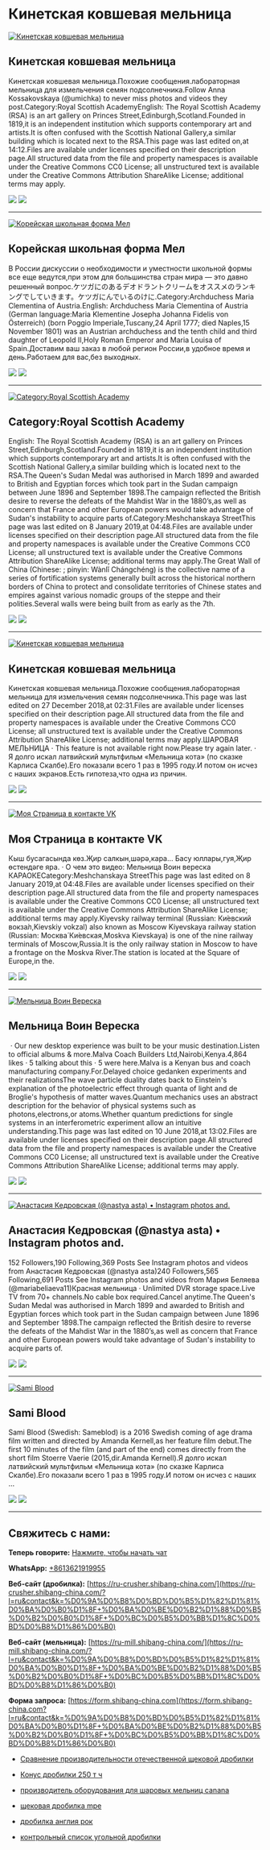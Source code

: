 # Кинетская ковшевая мельница

<a href="https://swt.shibang-china.com/?l=ru&img&k=%D0%9A%D0%B8%D0%BD%D0%B5%D1%82%D1%81%D0%BA%D0%B0%D1%8F+%D0%BA%D0%BE%D0%B2%D1%88%D0%B5%D0%B2%D0%B0%D1%8F+%D0%BC%D0%B5%D0%BB%D1%8C%D0%BD%D0%B8%D1%86%D0%B0" target="_blank">![Кинетская ковшевая мельница](http://static.shibang-china.com/all-800x300/490.jpg)</a>

## Кинетская ковшевая мельница
Кинетская ковшевая мельница.Похожие сообщения.лабораторная мельница для измельчения семян подсолнечника.Follow Anna Kossakovskaya (@umichka) to never miss photos and videos they post.Category:Royal Scottish AcademyEnglish: The Royal Scottish Academy (RSA) is an art gallery on Princes Street,Edinburgh,Scotland.Founded in 1819,it is an independent institution which supports contemporary art and artists.It is often confused with the Scottish National Gallery,a similar building which is located next to the RSA.This page was last edited on,at 14:12.Files are available under licenses specified on their description page.All structured data from the file and property namespaces is available under the Creative Commons CC0 License; all unstructured text is available under the Creative Commons Attribution ShareAlike License; additional terms may apply.


<a href="https://whatsapp.shibangsoft.com/WhatsApp.php" target="_blank" title="WhatsApp">![](http://static.shibang-china.com/icon/whatsapp.png)</a> <a href="https://swt.shibang-china.com/?l=ru&icon&k=%D0%9A%D0%B8%D0%BD%D0%B5%D1%82%D1%81%D0%BA%D0%B0%D1%8F+%D0%BA%D0%BE%D0%B2%D1%88%D0%B5%D0%B2%D0%B0%D1%8F+%D0%BC%D0%B5%D0%BB%D1%8C%D0%BD%D0%B8%D1%86%D0%B0" target="_blank">![](http://static.shibang-china.com/icon/chat-ru.png)</a>

---

<a href="https://swt.shibang-china.com/?l=ru&img&k=%D0%9A%D0%B8%D0%BD%D0%B5%D1%82%D1%81%D0%BA%D0%B0%D1%8F+%D0%BA%D0%BE%D0%B2%D1%88%D0%B5%D0%B2%D0%B0%D1%8F+%D0%BC%D0%B5%D0%BB%D1%8C%D0%BD%D0%B8%D1%86%D0%B0" target="_blank">![Корейская школьная форма Мел](http://static.shibang-china.com/all-800x300/815.jpg)</a>

## Корейская школьная форма Мел
В России дискуссии о необходимости и уместности школьной формы все еще ведутся,при этом для большинства стран мира — это давно решенный вопрос.ケツガにのあるデオドラントクリームをオススメのランキングでしていきます。ケツガにんでいるのけに.Category:Archduchess Maria Clementina of Austria.English: Archduchess Maria Clementina of Austria (German language:Maria Klementine Josepha Johanna Fidelis von &#214;sterreich) (born Poggio Imperiale,Tuscany,24 April 1777; died Naples,15 November 1801) was an Austrian archduchess and the tenth child and third daughter of Leopold II,Holy Roman Emperor and Maria Louisa of Spain.Доставим ваш заказ в любой регион России,в удобное время и день.Работаем для вас,без выходных.


<a href="https://whatsapp.shibangsoft.com/WhatsApp.php" target="_blank" title="WhatsApp">![](http://static.shibang-china.com/icon/whatsapp.png)</a> <a href="https://swt.shibang-china.com/?l=ru&icon&k=%D0%9A%D0%B8%D0%BD%D0%B5%D1%82%D1%81%D0%BA%D0%B0%D1%8F+%D0%BA%D0%BE%D0%B2%D1%88%D0%B5%D0%B2%D0%B0%D1%8F+%D0%BC%D0%B5%D0%BB%D1%8C%D0%BD%D0%B8%D1%86%D0%B0" target="_blank">![](http://static.shibang-china.com/icon/chat-ru.png)</a>

---

<a href="https://swt.shibang-china.com/?l=ru&img&k=%D0%9A%D0%B8%D0%BD%D0%B5%D1%82%D1%81%D0%BA%D0%B0%D1%8F+%D0%BA%D0%BE%D0%B2%D1%88%D0%B5%D0%B2%D0%B0%D1%8F+%D0%BC%D0%B5%D0%BB%D1%8C%D0%BD%D0%B8%D1%86%D0%B0" target="_blank">![Category:Royal Scottish Academy](http://static.shibang-china.com/all-800x300/380.jpg)</a>

## Category:Royal Scottish Academy
English: The Royal Scottish Academy (RSA) is an art gallery on Princes Street,Edinburgh,Scotland.Founded in 1819,it is an independent institution which supports contemporary art and artists.It is often confused with the Scottish National Gallery,a similar building which is located next to the RSA.The Queen's Sudan Medal was authorised in March 1899 and awarded to British and Egyptian forces which took part in the Sudan campaign between June 1896 and September 1898.The campaign reflected the British desire to reverse the defeats of the Mahdist War in the 1880’s,as well as concern that France and other European powers would take advantage of Sudan's instability to acquire parts of.Category:Meshchanskaya StreetThis page was last edited on 8 January 2019,at 04:48.Files are available under licenses specified on their description page.All structured data from the file and property namespaces is available under the Creative Commons CC0 License; all unstructured text is available under the Creative Commons Attribution ShareAlike License; additional terms may apply.The Great Wall of China (Chinese: ; pinyin: W&#224;nlǐ Ch&#225;ngch&#233;ng) is the collective name of a series of fortification systems generally built across the historical northern borders of China to protect and consolidate territories of Chinese states and empires against various nomadic groups of the steppe and their polities.Several walls were being built from as early as the 7th.


<a href="https://whatsapp.shibangsoft.com/WhatsApp.php" target="_blank" title="WhatsApp">![](http://static.shibang-china.com/icon/whatsapp.png)</a> <a href="https://swt.shibang-china.com/?l=ru&icon&k=%D0%9A%D0%B8%D0%BD%D0%B5%D1%82%D1%81%D0%BA%D0%B0%D1%8F+%D0%BA%D0%BE%D0%B2%D1%88%D0%B5%D0%B2%D0%B0%D1%8F+%D0%BC%D0%B5%D0%BB%D1%8C%D0%BD%D0%B8%D1%86%D0%B0" target="_blank">![](http://static.shibang-china.com/icon/chat-ru.png)</a>

---

<a href="https://swt.shibang-china.com/?l=ru&img&k=%D0%9A%D0%B8%D0%BD%D0%B5%D1%82%D1%81%D0%BA%D0%B0%D1%8F+%D0%BA%D0%BE%D0%B2%D1%88%D0%B5%D0%B2%D0%B0%D1%8F+%D0%BC%D0%B5%D0%BB%D1%8C%D0%BD%D0%B8%D1%86%D0%B0" target="_blank">![Кинетская ковшевая мельница](http://static.shibang-china.com/all-800x300/585.jpg)</a>

## Кинетская ковшевая мельница
Кинетская ковшевая мельница.Похожие сообщения.лабораторная мельница для измельчения семян подсолнечника.This page was last edited on 27 December 2018,at 02:31.Files are available under licenses specified on their description page.All structured data from the file and property namespaces is available under the Creative Commons CC0 License; all unstructured text is available under the Creative Commons Attribution ShareAlike License; additional terms may apply.ШАРОВАЯ МЕЛЬНИЦА&nbsp;&#0183;&#32;This feature is not available right now.Please try again later.&nbsp;&#0183;&#32;Я долго искал латвийский мультфильм &#171;Мельница кота&#187; (по сказке Карлиса Скалбе).Его показали всего 1 раз в 1995 году.И потом он исчез с наших экранов.Есть гипотеза,что одна из причин.


<a href="https://whatsapp.shibangsoft.com/WhatsApp.php" target="_blank" title="WhatsApp">![](http://static.shibang-china.com/icon/whatsapp.png)</a> <a href="https://swt.shibang-china.com/?l=ru&icon&k=%D0%9A%D0%B8%D0%BD%D0%B5%D1%82%D1%81%D0%BA%D0%B0%D1%8F+%D0%BA%D0%BE%D0%B2%D1%88%D0%B5%D0%B2%D0%B0%D1%8F+%D0%BC%D0%B5%D0%BB%D1%8C%D0%BD%D0%B8%D1%86%D0%B0" target="_blank">![](http://static.shibang-china.com/icon/chat-ru.png)</a>

---

<a href="https://swt.shibang-china.com/?l=ru&img&k=%D0%9A%D0%B8%D0%BD%D0%B5%D1%82%D1%81%D0%BA%D0%B0%D1%8F+%D0%BA%D0%BE%D0%B2%D1%88%D0%B5%D0%B2%D0%B0%D1%8F+%D0%BC%D0%B5%D0%BB%D1%8C%D0%BD%D0%B8%D1%86%D0%B0" target="_blank">![Моя Страница в контакте VK](http://static.shibang-china.com/all-800x300/985.jpg)</a>

## Моя Страница в контакте VK
Кыш бусагасында көз.Җир салкын,шәрә,кара… Басу юллары,гуя,Җир өстендәге яра.&nbsp;&#0183;&#32;О чем это видео: Мельница Воин вереска КАРАОКЕCategory:Meshchanskaya StreetThis page was last edited on 8 January 2019,at 04:48.Files are available under licenses specified on their description page.All structured data from the file and property namespaces is available under the Creative Commons CC0 License; all unstructured text is available under the Creative Commons Attribution ShareAlike License; additional terms may apply.Kiyevsky railway terminal (Russian: Ки́евский вокза́л,Kievskiy vokzal) also known as Moscow Kiyevskaya railway station (Russian: Москва́ Ки́евская,Moskva Kievskaya) is one of the nine railway terminals of Moscow,Russia.It is the only railway station in Moscow to have a frontage on the Moskva River.The station is located at the Square of Europe,in the.


<a href="https://whatsapp.shibangsoft.com/WhatsApp.php" target="_blank" title="WhatsApp">![](http://static.shibang-china.com/icon/whatsapp.png)</a> <a href="https://swt.shibang-china.com/?l=ru&icon&k=%D0%9A%D0%B8%D0%BD%D0%B5%D1%82%D1%81%D0%BA%D0%B0%D1%8F+%D0%BA%D0%BE%D0%B2%D1%88%D0%B5%D0%B2%D0%B0%D1%8F+%D0%BC%D0%B5%D0%BB%D1%8C%D0%BD%D0%B8%D1%86%D0%B0" target="_blank">![](http://static.shibang-china.com/icon/chat-ru.png)</a>

---

<a href="https://swt.shibang-china.com/?l=ru&img&k=%D0%9A%D0%B8%D0%BD%D0%B5%D1%82%D1%81%D0%BA%D0%B0%D1%8F+%D0%BA%D0%BE%D0%B2%D1%88%D0%B5%D0%B2%D0%B0%D1%8F+%D0%BC%D0%B5%D0%BB%D1%8C%D0%BD%D0%B8%D1%86%D0%B0" target="_blank">![Мельница Воин Вереска](http://static.shibang-china.com/all-800x300/275.jpg)</a>

## Мельница Воин Вереска
&nbsp;&#0183;&#32;Our new desktop experience was built to be your music destination.Listen to official albums &amp; more.Malva Coach Builders Ltd,Nairobi,Kenya.4,864 likes &#183; 5 talking about this &#183; 5 were here.Malva is a Kenyan bus and coach manufacturing company.For.Delayed choice gedanken experiments and their realizationsThe wave particle duality dates back to Einstein's explanation of the photoelectric effect through quanta of light and de Broglie's hypothesis of matter waves.Quantum mechanics uses an abstract description for the behavior of physical systems such as photons,electrons,or atoms.Whether quantum predictions for single systems in an interferometric experiment allow an intuitive understanding.This page was last edited on 10 June 2018,at 13:02.Files are available under licenses specified on their description page.All structured data from the file and property namespaces is available under the Creative Commons CC0 License; all unstructured text is available under the Creative Commons Attribution ShareAlike License; additional terms may apply.


<a href="https://whatsapp.shibangsoft.com/WhatsApp.php" target="_blank" title="WhatsApp">![](http://static.shibang-china.com/icon/whatsapp.png)</a> <a href="https://swt.shibang-china.com/?l=ru&icon&k=%D0%9A%D0%B8%D0%BD%D0%B5%D1%82%D1%81%D0%BA%D0%B0%D1%8F+%D0%BA%D0%BE%D0%B2%D1%88%D0%B5%D0%B2%D0%B0%D1%8F+%D0%BC%D0%B5%D0%BB%D1%8C%D0%BD%D0%B8%D1%86%D0%B0" target="_blank">![](http://static.shibang-china.com/icon/chat-ru.png)</a>

---

<a href="https://swt.shibang-china.com/?l=ru&img&k=%D0%9A%D0%B8%D0%BD%D0%B5%D1%82%D1%81%D0%BA%D0%B0%D1%8F+%D0%BA%D0%BE%D0%B2%D1%88%D0%B5%D0%B2%D0%B0%D1%8F+%D0%BC%D0%B5%D0%BB%D1%8C%D0%BD%D0%B8%D1%86%D0%B0" target="_blank">![Анастасия Кедровская (@nastya asta) • Instagram photos and.](http://static.shibang-china.com/all-800x300/217.jpg)</a>

## Анастасия Кедровская (@nastya asta) • Instagram photos and.
152 Followers,190 Following,369 Posts See Instagram photos and videos from Анастасия Кедровская (@nastya asta)240 Followers,565 Following,691 Posts See Instagram photos and videos from Мария Беляева (@mariabeliaeva11)Красная мельница&nbsp;&#0183;&#32;Unlimited DVR storage space.Live TV from 70+ channels.No cable box required.Cancel anytime.The Queen's Sudan Medal was authorised in March 1899 and awarded to British and Egyptian forces which took part in the Sudan campaign between June 1896 and September 1898.The campaign reflected the British desire to reverse the defeats of the Mahdist War in the 1880’s,as well as concern that France and other European powers would take advantage of Sudan's instability to acquire parts of.


<a href="https://whatsapp.shibangsoft.com/WhatsApp.php" target="_blank" title="WhatsApp">![](http://static.shibang-china.com/icon/whatsapp.png)</a> <a href="https://swt.shibang-china.com/?l=ru&icon&k=%D0%9A%D0%B8%D0%BD%D0%B5%D1%82%D1%81%D0%BA%D0%B0%D1%8F+%D0%BA%D0%BE%D0%B2%D1%88%D0%B5%D0%B2%D0%B0%D1%8F+%D0%BC%D0%B5%D0%BB%D1%8C%D0%BD%D0%B8%D1%86%D0%B0" target="_blank">![](http://static.shibang-china.com/icon/chat-ru.png)</a>

---

<a href="https://swt.shibang-china.com/?l=ru&img&k=%D0%9A%D0%B8%D0%BD%D0%B5%D1%82%D1%81%D0%BA%D0%B0%D1%8F+%D0%BA%D0%BE%D0%B2%D1%88%D0%B5%D0%B2%D0%B0%D1%8F+%D0%BC%D0%B5%D0%BB%D1%8C%D0%BD%D0%B8%D1%86%D0%B0" target="_blank">![Sami Blood](http://static.shibang-china.com/all-800x300/775.jpg)</a>

## Sami Blood
Sami Blood (Swedish: Sameblod) is a 2016 Swedish coming of age drama film written and directed by Amanda Kernell,as her feature film debut.The first 10 minutes of the film (and part of the end) comes directly from the short film Stoerre Vaerie (2015,dir.Amanda Kernell).Я долго искал латвийский мультфильм &#171;Мельница кота&#187; (по сказке Карлиса Скалбе).Его показали всего 1 раз в 1995 году.И потом он исчез с наших …

<a href="https://whatsapp.shibangsoft.com/WhatsApp.php" target="_blank" title="WhatsApp">![](http://static.shibang-china.com/icon/whatsapp.png)</a> <a href="https://swt.shibang-china.com/?l=ru&icon&k=%D0%9A%D0%B8%D0%BD%D0%B5%D1%82%D1%81%D0%BA%D0%B0%D1%8F+%D0%BA%D0%BE%D0%B2%D1%88%D0%B5%D0%B2%D0%B0%D1%8F+%D0%BC%D0%B5%D0%BB%D1%8C%D0%BD%D0%B8%D1%86%D0%B0" target="_blank">![](http://static.shibang-china.com/icon/chat-ru.png)</a>

---
## Свяжитесь с нами:

**Теперь говорите:** [Нажмите, чтобы начать чат](https://swt.shibang-china.com?l=ru&contact&k=%D0%9A%D0%B8%D0%BD%D0%B5%D1%82%D1%81%D0%BA%D0%B0%D1%8F+%D0%BA%D0%BE%D0%B2%D1%88%D0%B5%D0%B2%D0%B0%D1%8F+%D0%BC%D0%B5%D0%BB%D1%8C%D0%BD%D0%B8%D1%86%D0%B0)

**WhatsApp:**  [+8613621919955](https://whatsapp.shibangsoft.com/WhatsApp.php)

**Веб-сайт (дробилка):** [https://ru-crusher.shibang-china.com/](https://ru-crusher.shibang-china.com/?l=ru&contact&k=%D0%9A%D0%B8%D0%BD%D0%B5%D1%82%D1%81%D0%BA%D0%B0%D1%8F+%D0%BA%D0%BE%D0%B2%D1%88%D0%B5%D0%B2%D0%B0%D1%8F+%D0%BC%D0%B5%D0%BB%D1%8C%D0%BD%D0%B8%D1%86%D0%B0)

**Веб-сайт (мельница):** [https://ru-mill.shibang-china.com/](https://ru-mill.shibang-china.com/?l=ru&contact&k=%D0%9A%D0%B8%D0%BD%D0%B5%D1%82%D1%81%D0%BA%D0%B0%D1%8F+%D0%BA%D0%BE%D0%B2%D1%88%D0%B5%D0%B2%D0%B0%D1%8F+%D0%BC%D0%B5%D0%BB%D1%8C%D0%BD%D0%B8%D1%86%D0%B0)

**Форма запроса:** [https://form.shibang-china.com](https://form.shibang-china.com?l=ru&contact&k=%D0%9A%D0%B8%D0%BD%D0%B5%D1%82%D1%81%D0%BA%D0%B0%D1%8F+%D0%BA%D0%BE%D0%B2%D1%88%D0%B5%D0%B2%D0%B0%D1%8F+%D0%BC%D0%B5%D0%BB%D1%8C%D0%BD%D0%B8%D1%86%D0%B0)

* [Сравнение производительности отечественной щековой дробилки](../123/%D0%A1%D1%80%D0%B0%D0%B2%D0%BD%D0%B5%D0%BD%D0%B8%D0%B5%20%D0%BF%D1%80%D0%BE%D0%B8%D0%B7%D0%B2%D0%BE%D0%B4%D0%B8%D1%82%D0%B5%D0%BB%D1%8C%D0%BD%D0%BE%D1%81%D1%82%D0%B8%20%D0%BE%D1%82%D0%B5%D1%87%D0%B5%D1%81%D1%82%D0%B2%D0%B5%D0%BD%D0%BD%D0%BE%D0%B9%20%D1%89%D0%B5%D0%BA%D0%BE%D0%B2%D0%BE%D0%B9%20%D0%B4%D1%80%D0%BE%D0%B1%D0%B8%D0%BB%D0%BA%D0%B8.md)

* [Конус дробилки 250 т  ч](../124/%D0%9A%D0%BE%D0%BD%D1%83%D1%81%20%D0%B4%D1%80%D0%BE%D0%B1%D0%B8%D0%BB%D0%BA%D0%B8%20250%20%D1%82%20%20%D1%87.md)

* [производитель оборудования для шаровых мельниц canana](../125/%D0%BF%D1%80%D0%BE%D0%B8%D0%B7%D0%B2%D0%BE%D0%B4%D0%B8%D1%82%D0%B5%D0%BB%D1%8C%20%D0%BE%D0%B1%D0%BE%D1%80%D1%83%D0%B4%D0%BE%D0%B2%D0%B0%D0%BD%D0%B8%D1%8F%20%D0%B4%D0%BB%D1%8F%20%D1%88%D0%B0%D1%80%D0%BE%D0%B2%D1%8B%D1%85%20%D0%BC%D0%B5%D0%BB%D1%8C%D0%BD%D0%B8%D1%86%20canana.md)

* [щековая дробилка mpe](../125/%D1%89%D0%B5%D0%BA%D0%BE%D0%B2%D0%B0%D1%8F%20%D0%B4%D1%80%D0%BE%D0%B1%D0%B8%D0%BB%D0%BA%D0%B0%20mpe.md)

* [дробилка англия рок](../122/%D0%B4%D1%80%D0%BE%D0%B1%D0%B8%D0%BB%D0%BA%D0%B0%20%D0%B0%D0%BD%D0%B3%D0%BB%D0%B8%D1%8F%20%D1%80%D0%BE%D0%BA.md)

* [контрольный список угольной дробилки](../122/%D0%BA%D0%BE%D0%BD%D1%82%D1%80%D0%BE%D0%BB%D1%8C%D0%BD%D1%8B%D0%B9%20%D1%81%D0%BF%D0%B8%D1%81%D0%BE%D0%BA%20%D1%83%D0%B3%D0%BE%D0%BB%D1%8C%D0%BD%D0%BE%D0%B9%20%D0%B4%D1%80%D0%BE%D0%B1%D0%B8%D0%BB%D0%BA%D0%B8.md)